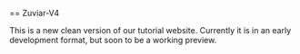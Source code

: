 == Zuviar-V4

This is a new clean version of our tutorial website. Currently it is in an early development format, but soon to be a working preview.
